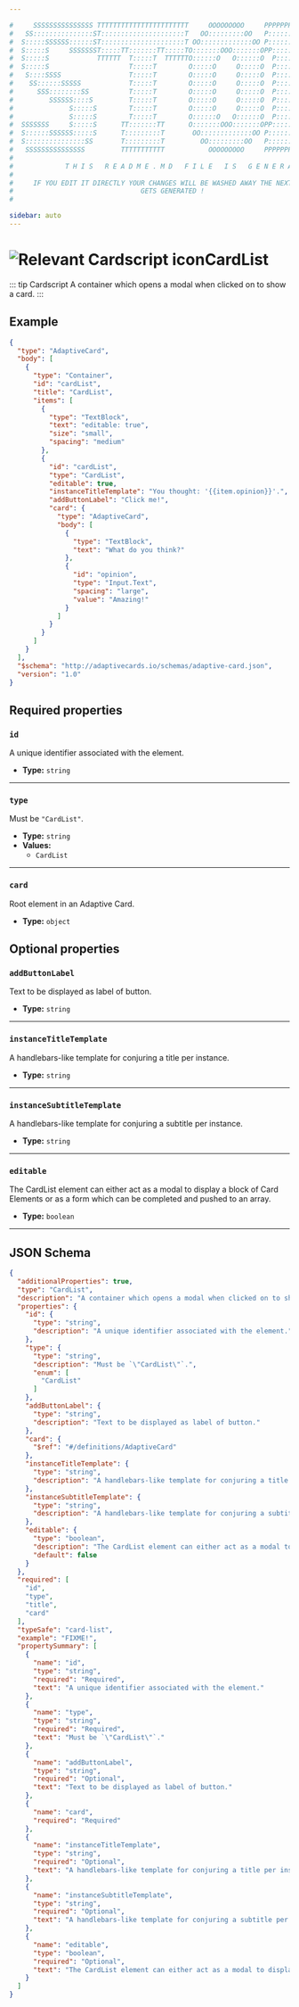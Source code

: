 ```yaml
---

#     SSSSSSSSSSSSSSS TTTTTTTTTTTTTTTTTTTTTTT     OOOOOOOOO     PPPPPPPPPPPPPPPPP    !!!  
#   SS:::::::::::::::ST:::::::::::::::::::::T   OO:::::::::OO   P::::::::::::::::P  !!:!! 
#  S:::::SSSSSS::::::ST:::::::::::::::::::::T OO:::::::::::::OO P::::::PPPPPP:::::P !:::! 
#  S:::::S     SSSSSSST:::::TT:::::::TT:::::TO:::::::OOO:::::::OPP:::::P     P:::::P!:::! 
#  S:::::S            TTTTTT  T:::::T  TTTTTTO::::::O   O::::::O  P::::P     P:::::P!:::! 
#  S:::::S                    T:::::T        O:::::O     O:::::O  P::::P     P:::::P!:::! 
#   S::::SSSS                 T:::::T        O:::::O     O:::::O  P::::PPPPPP:::::P !:::! 
#    SS::::::SSSSS            T:::::T        O:::::O     O:::::O  P:::::::::::::PP  !:::! 
#      SSS::::::::SS          T:::::T        O:::::O     O:::::O  P::::PPPPPPPPP    !:::! 
#         SSSSSS::::S         T:::::T        O:::::O     O:::::O  P::::P            !:::! 
#              S:::::S        T:::::T        O:::::O     O:::::O  P::::P            !!:!! 
#              S:::::S        T:::::T        O::::::O   O::::::O  P::::P             !!!   
#  SSSSSSS     S:::::S      TT:::::::TT      O:::::::OOO:::::::OPP::::::PP                 
#  S::::::SSSSSS:::::S      T:::::::::T       OO:::::::::::::OO P::::::::P           !!!  
#  S:::::::::::::::SS       T:::::::::T         OO:::::::::OO   P::::::::P          !!:!! 
#   SSSSSSSSSSSSSSS         TTTTTTTTTTT           OOOOOOOOO     PPPPPPPPPP           !!!  
#                                                                                          
#             T H I S   R E A D M E . M D   F I L E   I S   G E N E R A T E D !           
#                                                                                         
#     IF YOU EDIT IT DIRECTLY YOUR CHANGES WILL BE WASHED AWAY THE NEXT TIME THIS FILE  
#                                GETS GENERATED !
#                                                                                         

sidebar: auto
---
```


# <img class="header-prefix-icon" :src="$withBase('/cardscript-assets/icons/24dp/card-list.svg')" alt="Relevant Cardscript icon">CardList

::: tip Cardscript
A container which opens a modal when clicked on to show a card.
:::

## Example

``` json
{
  "type": "AdaptiveCard",
  "body": [
    {
      "type": "Container",
      "id": "cardList",
      "title": "CardList",
      "items": [
        {
          "type": "TextBlock",
          "text": "editable: true",
          "size": "small",
          "spacing": "medium"
        },
        {
          "id": "cardList",
          "type": "CardList",
          "editable": true,
          "instanceTitleTemplate": "You thought: '{{item.opinion}}'.",
          "addButtonLabel": "Click me!",
          "card": {
            "type": "AdaptiveCard",
            "body": [
              {
                "type": "TextBlock",
                "text": "What do you think?"
              },
              {
                "id": "opinion",
                "type": "Input.Text",
                "spacing": "large",
                "value": "Amazing!"
              }
            ]
          }
        }
      ]
    }
  ],
  "$schema": "http://adaptivecards.io/schemas/adaptive-card.json",
  "version": "1.0"
}
```

## Required properties

### `id`

A unique identifier associated with the element.

* **Type:** `string`

----

### `type`

Must be `"CardList"`.

* **Type:** `string`
* **Values:**
  * `CardList`

----

### `card`

Root element in an Adaptive Card.

* **Type:** `object`

## Optional properties

### `addButtonLabel`

Text to be displayed as label of button.

* **Type:** `string`

----

### `instanceTitleTemplate`

A handlebars-like template for conjuring a title per instance.

* **Type:** `string`

----

### `instanceSubtitleTemplate`

A handlebars-like template for conjuring a subtitle per instance.

* **Type:** `string`

----

### `editable`

The CardList element can either act as a modal to display a block of Card Elements or as a form which can be completed and pushed to an array.

* **Type:** `boolean`



<hr>

## JSON Schema

``` json
{
  "additionalProperties": true,
  "type": "CardList",
  "description": "A container which opens a modal when clicked on to show a card.",
  "properties": {
    "id": {
      "type": "string",
      "description": "A unique identifier associated with the element."
    },
    "type": {
      "type": "string",
      "description": "Must be `\"CardList\"`.",
      "enum": [
        "CardList"
      ]
    },
    "addButtonLabel": {
      "type": "string",
      "description": "Text to be displayed as label of button."
    },
    "card": {
      "$ref": "#/definitions/AdaptiveCard"
    },
    "instanceTitleTemplate": {
      "type": "string",
      "description": "A handlebars-like template for conjuring a title per instance."
    },
    "instanceSubtitleTemplate": {
      "type": "string",
      "description": "A handlebars-like template for conjuring a subtitle per instance."
    },
    "editable": {
      "type": "boolean",
      "description": "The CardList element can either act as a modal to display a block of Card Elements or as a form which can be completed and pushed to an array.",
      "default": false
    }
  },
  "required": [
    "id",
    "type",
    "title",
    "card"
  ],
  "typeSafe": "card-list",
  "example": "FIXME!",
  "propertySummary": [
    {
      "name": "id",
      "type": "string",
      "required": "Required",
      "text": "A unique identifier associated with the element."
    },
    {
      "name": "type",
      "type": "string",
      "required": "Required",
      "text": "Must be `\"CardList\"`."
    },
    {
      "name": "addButtonLabel",
      "type": "string",
      "required": "Optional",
      "text": "Text to be displayed as label of button."
    },
    {
      "name": "card",
      "required": "Required"
    },
    {
      "name": "instanceTitleTemplate",
      "type": "string",
      "required": "Optional",
      "text": "A handlebars-like template for conjuring a title per instance."
    },
    {
      "name": "instanceSubtitleTemplate",
      "type": "string",
      "required": "Optional",
      "text": "A handlebars-like template for conjuring a subtitle per instance."
    },
    {
      "name": "editable",
      "type": "boolean",
      "required": "Optional",
      "text": "The CardList element can either act as a modal to display a block of Card Elements or as a form which can be completed and pushed to an array."
    }
  ]
}
```
